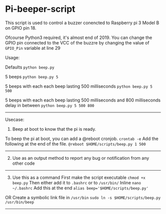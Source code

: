 # Pi-beeper-script

This script is used to control a buzzer conencted to Raspberry pi 3 Model B on GPIO pin 18.

Ofcourse Python3 required, it's almost end of 2019. You can change the GPIO pin connected to the VCC of the buzzre by changing the value of `GPIO_Pin` variable at line 29

Usage:

Defaults
`python beep.py`

5 beeps
`python beep.py 5`

5 beeps with each each beep lasting 500 milliseconds
`python beep.py 5 500`

5 beeps with each each beep lasting 500 milliseconds and 800 milliseconds delay in between
`python beep.py 5 500 800`

------
Usecase:
1) Beep at boot to know that the pi is ready.

To beep the pi at boot, you can add a @reboot cronjob. 
`crontab -e`
Add the following at the end of the file.
`@reboot $HOME/scripts/beep.py 1 500`

------

2) Use as an output method to report any bug or notification from any other code

------

3) Use this as a command
First make the script executable
`chmod +x beep.py`
Then either add it to `.bashrc` or to `/usr/bin/`
Inline `nano ~/.bashrc`
Add this at the end
`alias beep='$HOME/scripts/beep.py'`

OR
Create a symbolic link file in `/usr/bin`
`sudo ln -s $HOME/scripts/beep.py /usr/bin/beep`

------
